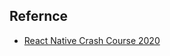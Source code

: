 ## Refernce
- [React Native Crash Course 2020](https://www.youtube.com/watch?v=Hf4MJH0jDb4&t=676s)

